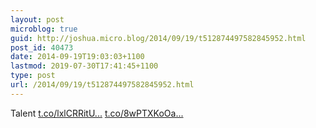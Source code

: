 ```yaml
---
layout: post
microblog: true
guid: http://joshua.micro.blog/2014/09/19/t512874497582845952.html
post_id: 40473
date: 2014-09-19T19:03:03+1100
lastmod: 2019-07-30T17:41:45+1100
type: post
url: /2014/09/19/t512874497582845952.html
---
```

Talent [t.co/lxlCRRitU...](http://t.co/lxlCRRitUN) [t.co/8wPTXKoOa...](http://t.co/8wPTXKoOaa)

